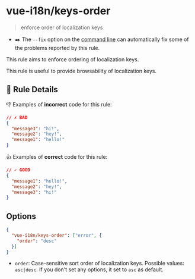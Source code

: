 # vue-i18n/keys-order

> enforce order of localization keys

- :black_nib: The `--fix` option on the [command line](https://eslint.org/docs/user-guide/command-line-interface#fixing-problems) can automatically fix some of the problems reported by this rule.

This rule aims to enforce ordering of localization keys.

This rule is useful to provide browsability of localization keys.

## :book: Rule Details

:-1: Examples of **incorrect** code for this rule:

```json
// ✗ BAD
{
  "message3": "hi!",
  "message2": "hey!",
  "message1": "hello!"
}
```


:+1: Examples of **correct** code for this rule:

```json
// ✓ GOOD
{
  "message1": "hello!",
  "message2": "hey!",
  "message3": "hi!"
}
```

## Options

```json
{
  "vue-i18n/keys-order": ["error", {
    "order": "desc"
  }]
}
```

- `order`: Case-sensitive sort order of localization keys. Possible values: `asc|desc`. If you don't set any options, it set to `asc` as default.
